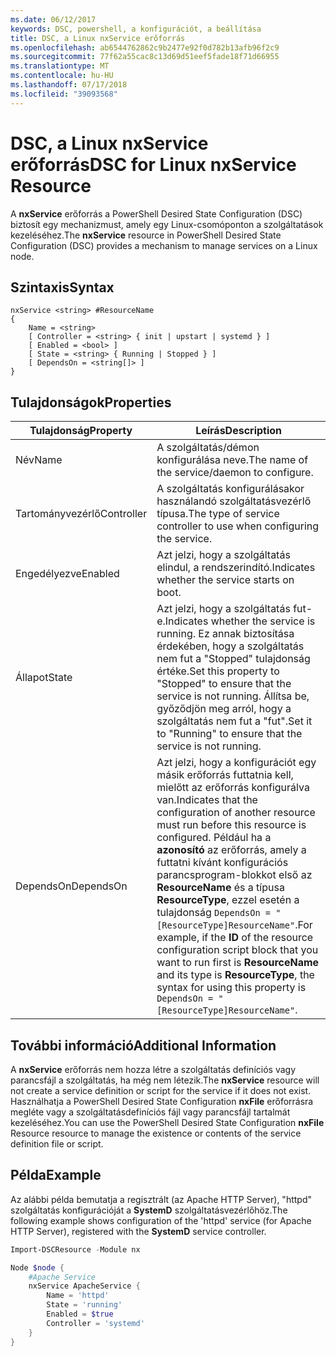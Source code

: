 ```yaml
---
ms.date: 06/12/2017
keywords: DSC, powershell, a konfigurációt, a beállítása
title: DSC, a Linux nxService erőforrás
ms.openlocfilehash: ab6544762862c9b2477e92f0d782b13afb96f2c9
ms.sourcegitcommit: 77f62a55cac8c13d69d51eef5fade18f71d66955
ms.translationtype: MT
ms.contentlocale: hu-HU
ms.lasthandoff: 07/17/2018
ms.locfileid: "39093568"
---
```

# <a name="dsc-for-linux-nxservice-resource"></a><span data-ttu-id="7e26e-103">DSC, a Linux nxService erőforrás</span><span class="sxs-lookup"><span data-stu-id="7e26e-103">DSC for Linux nxService Resource</span></span>

<span data-ttu-id="7e26e-104">A **nxService** erőforrás a PowerShell Desired State Configuration (DSC) biztosít egy mechanizmust, amely egy Linux-csomóponton a szolgáltatások kezeléséhez.</span><span class="sxs-lookup"><span data-stu-id="7e26e-104">The **nxService** resource in PowerShell Desired State Configuration (DSC) provides a mechanism to manage services on a Linux node.</span></span>

## <a name="syntax"></a><span data-ttu-id="7e26e-105">Szintaxis</span><span class="sxs-lookup"><span data-stu-id="7e26e-105">Syntax</span></span>

```
nxService <string> #ResourceName
{
    Name = <string>
    [ Controller = <string> { init | upstart | systemd } ]
    [ Enabled = <bool> ]
    [ State = <string> { Running | Stopped } ]
    [ DependsOn = <string[]> ]
}
```

## <a name="properties"></a><span data-ttu-id="7e26e-106">Tulajdonságok</span><span class="sxs-lookup"><span data-stu-id="7e26e-106">Properties</span></span>
|  <span data-ttu-id="7e26e-107">Tulajdonság</span><span class="sxs-lookup"><span data-stu-id="7e26e-107">Property</span></span> |  <span data-ttu-id="7e26e-108">Leírás</span><span class="sxs-lookup"><span data-stu-id="7e26e-108">Description</span></span> |
|---|---|
| <span data-ttu-id="7e26e-109">Név</span><span class="sxs-lookup"><span data-stu-id="7e26e-109">Name</span></span>| <span data-ttu-id="7e26e-110">A szolgáltatás/démon konfigurálása neve.</span><span class="sxs-lookup"><span data-stu-id="7e26e-110">The name of the service/daemon to configure.</span></span>|
| <span data-ttu-id="7e26e-111">Tartományvezérlő</span><span class="sxs-lookup"><span data-stu-id="7e26e-111">Controller</span></span>| <span data-ttu-id="7e26e-112">A szolgáltatás konfigurálásakor használandó szolgáltatásvezérlő típusa.</span><span class="sxs-lookup"><span data-stu-id="7e26e-112">The type of service controller to use when configuring the service.</span></span>|
| <span data-ttu-id="7e26e-113">Engedélyezve</span><span class="sxs-lookup"><span data-stu-id="7e26e-113">Enabled</span></span>| <span data-ttu-id="7e26e-114">Azt jelzi, hogy a szolgáltatás elindul, a rendszerindító.</span><span class="sxs-lookup"><span data-stu-id="7e26e-114">Indicates whether the service starts on boot.</span></span>|
| <span data-ttu-id="7e26e-115">Állapot</span><span class="sxs-lookup"><span data-stu-id="7e26e-115">State</span></span>| <span data-ttu-id="7e26e-116">Azt jelzi, hogy a szolgáltatás fut-e.</span><span class="sxs-lookup"><span data-stu-id="7e26e-116">Indicates whether the service is running.</span></span> <span data-ttu-id="7e26e-117">Ez annak biztosítása érdekében, hogy a szolgáltatás nem fut a "Stopped" tulajdonság értéke.</span><span class="sxs-lookup"><span data-stu-id="7e26e-117">Set this property to "Stopped" to ensure that the service is not running.</span></span> <span data-ttu-id="7e26e-118">Állítsa be, győződjön meg arról, hogy a szolgáltatás nem fut a "fut".</span><span class="sxs-lookup"><span data-stu-id="7e26e-118">Set it to "Running" to ensure that the service is not running.</span></span>|
| <span data-ttu-id="7e26e-119">DependsOn</span><span class="sxs-lookup"><span data-stu-id="7e26e-119">DependsOn</span></span> | <span data-ttu-id="7e26e-120">Azt jelzi, hogy a konfigurációt egy másik erőforrás futtatnia kell, mielőtt az erőforrás konfigurálva van.</span><span class="sxs-lookup"><span data-stu-id="7e26e-120">Indicates that the configuration of another resource must run before this resource is configured.</span></span> <span data-ttu-id="7e26e-121">Például ha a **azonosító** az erőforrás, amely a futtatni kívánt konfigurációs parancsprogram-blokkot első az **ResourceName** és a típusa **ResourceType**, ezzel esetén a tulajdonság `DependsOn = "[ResourceType]ResourceName"`.</span><span class="sxs-lookup"><span data-stu-id="7e26e-121">For example, if the **ID** of the resource configuration script block that you want to run first is **ResourceName** and its type is **ResourceType**, the syntax for using this property is `DependsOn = "[ResourceType]ResourceName"`.</span></span>|

## <a name="additional-information"></a><span data-ttu-id="7e26e-122">További információ</span><span class="sxs-lookup"><span data-stu-id="7e26e-122">Additional Information</span></span>

<span data-ttu-id="7e26e-123">A **nxService** erőforrás nem hozza létre a szolgáltatás definíciós vagy parancsfájl a szolgáltatás, ha még nem létezik.</span><span class="sxs-lookup"><span data-stu-id="7e26e-123">The **nxService** resource will not create a service definition or script for the service if it does not exist.</span></span> <span data-ttu-id="7e26e-124">Használhatja a PowerShell Desired State Configuration **nxFile** erőforrásra megléte vagy a szolgáltatásdefiníciós fájl vagy parancsfájl tartalmát kezeléséhez.</span><span class="sxs-lookup"><span data-stu-id="7e26e-124">You can use the PowerShell Desired State Configuration **nxFile** Resource resource to manage the existence or contents of the service definition file or script.</span></span>

## <a name="example"></a><span data-ttu-id="7e26e-125">Példa</span><span class="sxs-lookup"><span data-stu-id="7e26e-125">Example</span></span>

<span data-ttu-id="7e26e-126">Az alábbi példa bemutatja a regisztrált (az Apache HTTP Server), "httpd" szolgáltatás konfigurációját a **SystemD** szolgáltatásvezérlőhöz.</span><span class="sxs-lookup"><span data-stu-id="7e26e-126">The following example shows configuration of the 'httpd' service (for Apache HTTP Server), registered with the **SystemD** service controller.</span></span>

```powershell
Import-DSCResource -Module nx

Node $node {
    #Apache Service
    nxService ApacheService {
        Name = 'httpd'
        State = 'running'
        Enabled = $true
        Controller = 'systemd'
    }
}
```